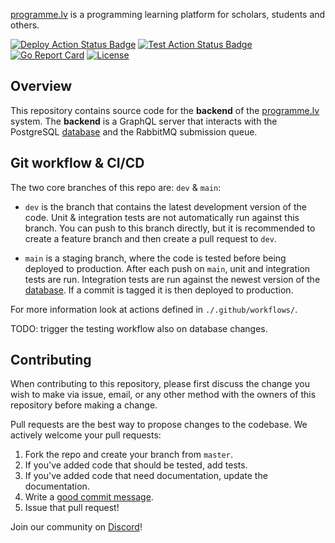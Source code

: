 [programme.lv]: https://programme.lv
[database]: https://github.com/programme-lv/database 

[Deploy Action Status Badge]: https://github.com/programme-lv/backend/actions/workflows/deploy.yml/badge.svg
[Test Action Status Badge]: https://github.com/programme-lv/backend/actions/workflows/test.yml/badge.svg
[Go Report Card]: https://goreportcard.com/badge/gojp/goreportcard
[License]: https://img.shields.io/badge/license-GPLv3-blue

[programme.lv] is a programming learning platform for scholars, students and others.

[![Deploy Action Status Badge]](https://github.com/programme-lv/backend/actions/workflows/deploy.yml)
[![Test Action Status Badge]](https://github.com/programme-lv/backend/actions/workflows/test.yml)
[![Go Report Card]](https://goreportcard.com/report/github.com/programme-lv/backend)
[![License]](https://github.com/programme-lv/backend/blob/main/LICENSE)

## Overview

This repository contains source code for the **backend** of the [programme.lv] system.
The **backend** is a GraphQL server that interacts with the PostgreSQL [database] and the RabbitMQ submission queue.

## Git workflow & CI/CD

The two core branches of this repo are: `dev` & `main`:

- `dev` is the branch that contains the latest development version of the code.
Unit & integration tests are not automatically run against this branch.
You can push to this branch directly, but it is recommended to
create a feature branch and then create a pull request to `dev`.

- `main` is a staging branch, where the code is tested before being deployed to production.
After each push on `main`, unit and integration tests are run.
Integration tests are run against the newest version of the [database].
If a commit is tagged it is then deployed to production.

For more information look at actions defined in `./.github/workflows/`.

TODO: trigger the testing workflow also on database changes.

## Contributing

When contributing to this repository, please first discuss the change you wish
to make via issue, email, or any other method with the owners of this repository
before making a change.

Pull requests are the best way to propose changes to the codebase. We actively
welcome your pull requests:

1. Fork the repo and create your branch from `master`.
2. If you've added code that should be tested, add tests.
3. If you've added code that need documentation, update the documentation.
4. Write a [good commit message](http://tbaggery.com/2008/04/19/a-note-about-git-commit-messages.html).
5. Issue that pull request!

Join our community on [Discord](https://discord.gg/7c8GwpGt)!

